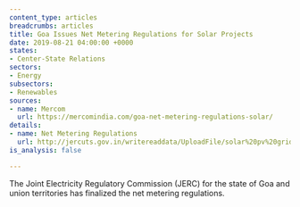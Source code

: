 ```yaml
---
content_type: articles
breadcrumbs: articles
title: Goa Issues Net Metering Regulations for Solar Projects
date: 2019-08-21 04:00:00 +0000
states:
- Center-State Relations
sectors:
- Energy
subsectors:
- Renewables
sources:
- name: Mercom
  url: https://mercomindia.com/goa-net-metering-regulations-solar/
details:
- name: Net Metering Regulations
  url: http://jercuts.gov.in/writereaddata/UploadFile/solar%20pv%20grid%20regulation.pdf
is_analysis: false

---
```

The Joint Electricity Regulatory Commission (JERC) for the state of Goa and union territories has finalized the net metering regulations.
